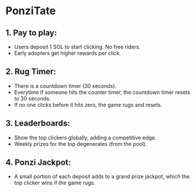 # PonziTate

## 1. Pay to play:
- Users deposit 1 SOL to start clicking. No free riders.
- Early adopters get higher rewards per click.

## 2. Rug Timer:
- There is a countdown timer (30 seconds).
- Everytime if someone hits the counter timer, the countdown timer resets to 30 seconds.
- If no one clicks before it hits zero, the game rugs and resets.

## 3. Leaderboards:
- Show the top clickers globally, adding a competitive edge.
- Weekly prizes for the top degenerates (from the pool).

## 4. Ponzi Jackpot:
- A small portion of each deposit adds to a grand prize jackpot, which the top clicker wins if the game rugs.
